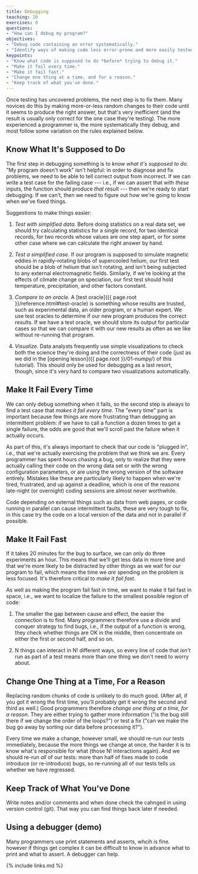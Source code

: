 ```yaml
---
title: Debugging
teaching: 20
exercises: 0
questions:
- "How can I debug my program?"
objectives:
- "Debug code containing an error systematically."
- "Identify ways of making code less error-prone and more easily tested."
keypoints:
- "Know what code is supposed to do *before* trying to debug it."
- "Make it fail every time."
- "Make it fail fast."
- "Change one thing at a time, and for a reason."
- "Keep track of what you've done."
---
```


Once testing has uncovered problems,
the next step is to fix them.
Many novices do this by making more-or-less random changes to their code
until it seems to produce the right answer,
but that's very inefficient
(and the result is usually only correct for the one case they're testing).
The more experienced a programmer is,
the more systematically they debug,
and most follow some variation on the rules explained below.

## Know What It's Supposed to Do

The first step in debugging something is to
*know what it's supposed to do*.
"My program doesn't work" isn't helpful:
in order to diagnose and fix problems,
we need to be able to tell correct output from incorrect.
If we can write a test case for the failing case --- i.e.,
if we can assert that with *these* inputs,
the function should produce *that* result ---
then we're ready to start debugging.
If we can't,
then we need to figure out how we're going to know when we've fixed things.

Suggestions to make things easier:

1.  *Test with simplified data.*
    Before doing statistics on a real data set,
    we should try calculating statistics for a single record,
    for two identical records,
    for two records whose values are one step apart,
    or for some other case where we can calculate the right answer by hand.

2.  *Test a simplified case.*
    If our program is supposed to simulate
    magnetic eddies in rapidly-rotating blobs of supercooled helium,
    our first test should be a blob of helium that isn't rotating,
    and isn't being subjected to any external electromagnetic fields.
    Similarly,
    if we're looking at the effects of climate change on speciation,
    our first test should hold temperature, precipitation, and other factors constant.

3.  *Compare to an oracle.*
    A [test oracle]({{ page.root }}/reference.html#test-oracle)
    is something whose results are trusted,
    such as experimental data, an older program, or a human expert.
    We use test oracles to determine if our new program produces the correct results.
    If we have a test oracle,
    we should store its output for particular cases
    so that we can compare it with our new results as often as we like
    without re-running that program.

4.  *Visualize.*
    Data analysts frequently use simple visualizations to check both
    the science they're doing
    and the correctness of their code
    (just as we did in the [opening lesson]({{ page.root }}/01-numpy/) of this tutorial).
    This should only be used for debugging as a last resort,
    though,
    since it's very hard to compare two visualizations automatically.

## Make It Fail Every Time

We can only debug something when it fails,
so the second step is always to find a test case that
*makes it fail every time*.
The "every time" part is important because
few things are more frustrating than debugging an intermittent problem:
if we have to call a function a dozen times to get a single failure,
the odds are good that we'll scroll past the failure when it actually occurs.

As part of this,
it's always important to check that our code is "plugged in",
i.e.,
that we're actually exercising the problem that we think we are.
Every programmer has spent hours chasing a bug,
only to realize that they were actually calling their code on the wrong data set
or with the wrong configuration parameters,
or are using the wrong version of the software entirely.
Mistakes like these are particularly likely to happen when we're tired,
frustrated,
and up against a deadline,
which is one of the reasons late-night (or overnight) coding sessions
are almost never worthwhile.

Code depending on external things such as data from web pages, or code running in parallel can cause intermittent faults, these are very tough to fix, in this case try the code on a local version of the data and not in parallel if possible.

## Make It Fail Fast

If it takes 20 minutes for the bug to surface,
we can only do three experiments an hour.
This means that we'll get less data in more time and that
we're more likely to be distracted by other things as we wait for our program to fail,
which means the time we *are* spending on the problem is less focused.
It's therefore critical to *make it fail fast*.

As well as making the program fail fast in time,
we want to make it fail fast in space,
i.e.,
we want to localize the failure to the smallest possible region of code:

1.  The smaller the gap between cause and effect,
    the easier the connection is to find.
    Many programmers therefore use a divide and conquer strategy to find bugs,
    i.e.,
    if the output of a function is wrong,
    they check whether things are OK in the middle,
    then concentrate on either the first or second half,
    and so on.

2.  N things can interact in N! different ways,
    so every line of code that *isn't* run as part of a test
    means more than one thing we don't need to worry about.

## Change One Thing at a Time, For a Reason

Replacing random chunks of code is unlikely to do much good.
(After all,
if you got it wrong the first time,
you'll probably get it wrong the second and third as well.)
Good programmers therefore
*change one thing at a time, for a reason*.
They are either trying to gather more information
("is the bug still there if we change the order of the loops?")
or test a fix
("can we make the bug go away by sorting our data before processing it?").

Every time we make a change,
however small,
we should re-run our tests immediately,
because the more things we change at once,
the harder it is to know what's responsible for what
(those N! interactions again).
And we should re-run *all* of our tests:
more than half of fixes made to code introduce (or re-introduce) bugs,
so re-running all of our tests tells us whether we have regressed.

## Keep Track of What You've Done

Write notes and/or comments and when done check the cahnged in using version control (git). That way you can find things back later if needed.

## Using a debugger (demo)
Many programmers use print statements and asserts, whcih is fine. however if things get complex it can be difficult to know in advance what to print and what to assert. A debugger can help.

{% include links.md %}
